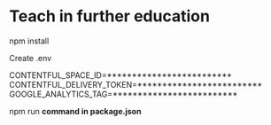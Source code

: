 # Teach in further education

npm install

Create .env 

CONTENTFUL_SPACE_ID=*************************
CONTENTFUL_DELIVERY_TOKEN=*************************
GOOGLE_ANALYTICS_TAG=*************************

npm run **command in package.json**
